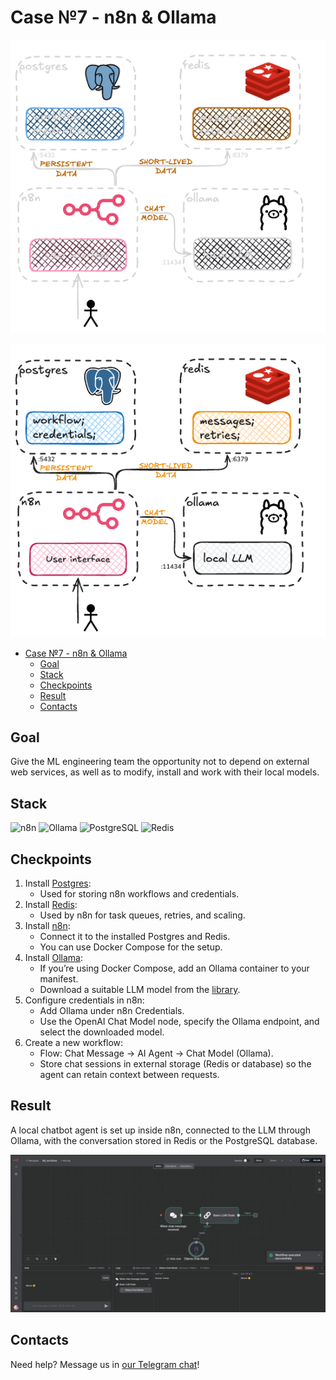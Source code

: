 # Case №7 - n8n & Ollama

<div align="center">

  ![Result diagram dark](img/07-n8n-ollama-dark.png#gh-dark-mode-only)

</div>

<div align="center">

  ![Result diagram light](img/07-n8n-ollama-light.png#gh-light-mode-only)

</div>

- [Case №7 - n8n \& Ollama](#case-7---n8n--ollama)
  - [Goal](#goal)
  - [Stack](#stack)
  - [Checkpoints](#checkpoints)
  - [Result](#result)
  - [Contacts](#contacts)

## Goal

Give the ML engineering team the opportunity not to depend on external web services, as well as to modify, install and work with their local models.

## Stack

![n8n](https://img.shields.io/badge/n8n-EA4B71.svg?style=for-the-badge&logo=n8n&logoColor=white)
![Ollama](https://img.shields.io/badge/Ollama-000000.svg?style=for-the-badge&logo=ollama&logoColor=white)
![PostgreSQL](https://img.shields.io/badge/PostgreSQL-4169E1.svg?style=for-the-badge&logo=postgresql&logoColor=white)
![Redis](https://img.shields.io/badge/Redis-FF4438.svg?style=for-the-badge&logo=redis&logoColor=white)

## Checkpoints

1. Install [Postgres](https://www.postgresql.org/docs):
   - Used for storing n8n workflows and credentials.
2. Install [Redis](https://redis.io/docs/):
   - Used by n8n for task queues, retries, and scaling.
3. Install [n8n](https://docs.n8n.io):
   - Connect it to the installed Postgres and Redis.
   - You can use Docker Compose for the setup.
4. Install [Ollama](https://ollama.ai/docs):
   - If you’re using Docker Compose, add an Ollama container to your manifest.
   - Download a suitable LLM model from the [library](https://ollama.com/library).
5. Configure credentials in n8n:
   - Add Ollama under n8n Credentials.
   - Use the OpenAI Chat Model node, specify the Ollama endpoint, and select the downloaded model.
6. Create a new workflow:
   - Flow: Chat Message → AI Agent → Chat Model (Ollama).
   - Store chat sessions in external storage (Redis or database) so the agent can retain context between requests.

## Result

A local chatbot agent is set up inside n8n, connected to the LLM through Ollama, with the conversation stored in Redis or the PostgreSQL database.

![Result](img/07-result.png)

## Contacts

Need help? Message us in [our Telegram chat](https://t.me/+nSELCyIX8ltlNjU6)!
